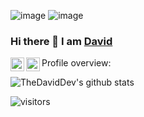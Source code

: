 ![image](https://octodex.github.com/spidertocat/)
![image](https://imgflip.com/embed/4ci3b9)


### Hi there 👋 I am [David](https://TheDavidDev.github.io)

<a href="https://www.linkedin.com/in/TheDavidDev/">
  <img align="left" alt="TheDavidDev LinkdeIN" width="22px" src="https://cdn.jsdelivr.net/npm/simple-icons@v3/icons/linkedin.svg" />
</a>

<a href="https://medium.com/">
  <img align="left" alt="medium Leetcode" width="22px" src="https://cdn.jsdelivr.net/npm/simple-icons@v3/icons/medium.svg"/>
</a>




<!--
**TheDavidDev/TheDavidDev** is a ✨ _special_ ✨ repository because its `README.md` (this file) appears on your GitHub profile.
-->




<div><p>Profile overview: </p></div>

![TheDavidDev's github stats](https://github-readme-stats.vercel.app/api?username=TheDavidDev&show_icons=true)


 ![visitors](https://visitor-badge.laobi.icu/badge?page_id=TheDavidDev.TheDavidDev)
